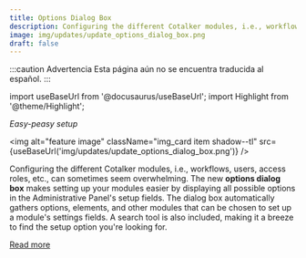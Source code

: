 ```yaml
---
title: Options Dialog Box
description: Configuring the different Cotalker modules, i.e., workflows, users, access roles, etc., can sometimes seem overwhelming. The new options dialog box makes setting up your modules easier by automatically displaying all possible options. 
image: img/updates/update_options_dialog_box.png
draft: false
---
```


:::caution Advertencia
Esta página aún no se encuentra traducida al español.
:::

import useBaseUrl from '@docusaurus/useBaseUrl'; 
import Highlight from '@theme/Highlight';

<div className="align-center">
<div className="card">
<div className="card__header">

<span className="hero__subtitle"><em>

Easy-peasy setup

</em></span>

</div>
<div className="card__image">

<img alt="feature image" className="img_card item shadow--tl" src={useBaseUrl('img/updates/update_options_dialog_box.png')} />
<br/>

</div>
<div className="card__body">

Configuring the different Cotalker modules, i.e., workflows, users, access roles, etc., can sometimes seem overwhelming. The new **options dialog box** makes setting up your modules easier by displaying all possible options in the Administrative Panel's setup fields. The dialog box automatically gathers options, elements, and other modules that can be chosen to set up a module's settings fields. A search tool is also included, making it a breeze to find the setup option you're looking for.


</div>
<div className="card__footer text-center align-padding-center">

<a className="button button--info button--block" href="/docs/documentation/admin/tips/list_options_menus">Read more</a>
<br/>

</div>
</div>
</div>

